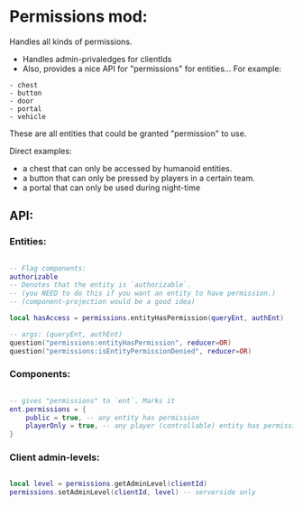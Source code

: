 

# Permissions mod:

Handles all kinds of permissions.

- Handles admin-privaledges for clientIds
- Also, provides a nice API for "permissions" for entities... 
For example:
```
- chest
- button
- door
- portal
- vehicle
```
These are all entities that could be granted "permission" to use.

Direct examples:
- a chest that can only be accessed by humanoid entities.
- a button that can only be pressed by players in a certain team.
- a portal that can only be used during night-time

## API:

### Entities:
```lua

-- Flag components:
authorizable
-- Denotes that the entity is `authorizable`.
-- (you NEED to do this if you want an entity to have permission.)
-- (component-projection would be a good idea)

local hasAccess = permissions.entityHasPermission(queryEnt, authEnt)

-- args: (queryEnt, authEnt)
question("permissions:entityHasPermission", reducer=OR)
question("permissions:isEntityPermissionDenied", reducer=OR)
```

### Components:
```lua

-- gives "permissions" to `ent`. Marks it 
ent.permissions = {
    public = true, -- any entity has permission
    playerOnly = true, -- any player (controllable) entity has permission
}

```


### Client admin-levels:
```lua

local level = permissions.getAdminLevel(clientId)
permissions.setAdminLevel(clientId, level) -- serverside only

```


